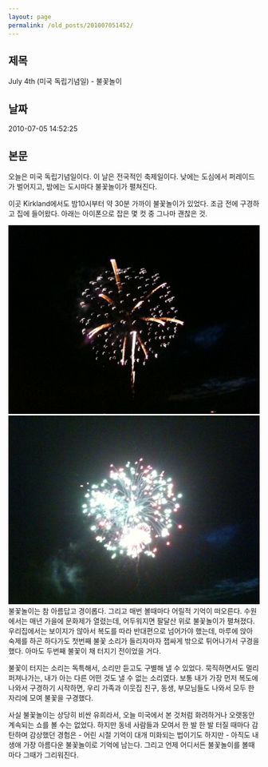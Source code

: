 ```yaml
---
layout: page
permalink: /old_posts/201007051452/
---
```


## 제목
July 4th (미국 독립기념일) - 불꽃놀이

## 날짜
2010-07-05 14:52:25

## 본문
오늘은 미국 독립기념일이다. 이 날은 전국적인 축제일이다. 낮에는 도심에서 퍼레이드가 벌어지고, 밤에는 도시마다 불꽃놀이가 펼쳐진다.

이곳 Kirkland에서도 밤10시부터 약 30분 가까이 불꽃놀이가 있었다. 조금 전에 구경하고 집에 들어왔다. 아래는 아이폰으로 잡은 몇 컷 중 그나마 괜찮은 것.

![c0003499_4c316f8b54f7a.jpg](201007051452/c0003499_4c316f8b54f7a.jpg)![c0003499_4c316f93e71d8.jpg](201007051452/c0003499_4c316f93e71d8.jpg)
불꽃놀이는 참 아름답고 경이롭다. 그리고 매번 볼때마다 어릴적 기억이 떠오른다. 수원에서는 매년 가을에 문화제가 열렸는데, 어두워지면 팔달산 위로 불꽃놀이가 펼쳐졌다. 우리집에서는 보이지가 않아서 복도를 따라 반대편으로 넘어가야 했는데, 마루에 앉아 숙제를 하곤 하다가도 첫번째 불꽃 소리가 들리자마자 잽싸게 밖으로 튀어나가서 구경을 했다. 아마도 두번째 불꽃이 채 터지기 전이었을 거다.

불꽃이 터지는 소리는 독특해서, 소리만 듣고도 구별해 낼 수 있었다. 묵직하면서도 멀리 퍼져나가는, 내가 아는 다른 어떤 것도 낼 수 없는 소리였다. 보통 내가 가장 먼저 복도에 나와서 구경하기 시작하면, 우리 가족과 이웃집 친구, 동생, 부모님들도 나와서 모두 한자리에 모여 불꽃을 구경했다.

사실 불꽃놀이는 상당히 비싼 유희라서, 오늘 미국에서 본 것처럼 화려하거나 오랫동안 계속되는 쇼를 볼 수는 없었다. 하지만 동네 사람들과 모여서 한 발 한 발 터질 때마다 감탄하며 감상했던 경험은 - 어린 시절 기억이 대개 미화되는 법이기도 하지만 - 아직도 내생애 가장 아름다운 불꽃놀이로 기억에 남는다. 그리고 언제 어디서든 불꽃놀이를 볼때마다 그때가 그리워진다.